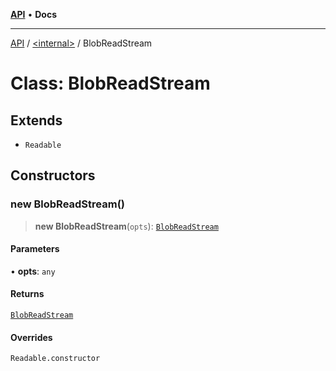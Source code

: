 [**API**](../../README.md) • **Docs**

***

[API](../../README.md) / [\<internal\>](../README.md) / BlobReadStream

# Class: BlobReadStream

## Extends

- `Readable`

## Constructors

### new BlobReadStream()

> **new BlobReadStream**(`opts`): [`BlobReadStream`](BlobReadStream.md)

#### Parameters

• **opts**: `any`

#### Returns

[`BlobReadStream`](BlobReadStream.md)

#### Overrides

`Readable.constructor`
